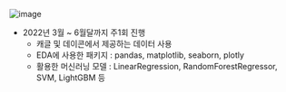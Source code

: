 ![image](https://user-images.githubusercontent.com/90167432/205440776-95644a71-d10c-4e75-9d3f-063dd19d8a1a.png)


- 2022년 3월 ~ 6월달까지 주1회 진행
  - 캐글 및 데이콘에서 제공하는 데이터 사용
  - EDA에 사용한 패키지 : pandas, matplotlib, seaborn, plotly
  - 활용한 머신러닝 모델 : LinearRegression, RandomForestRegressor, SVM, LightGBM 등
